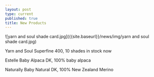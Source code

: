 ```yaml
---
layout: post
type: current
published: true
title: New Products
---
```



![yarn and soul shade card.jpg]({{site.baseurl}}/news/img/yarn and soul shade card.jpg)

Yarn and Soul Superfine 400, 10 shades in stock now

Estelle Baby Alpaca DK, 100% baby alpaca

Naturally Baby Natural DK, 100% New Zealand Merino